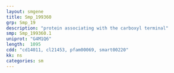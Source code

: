 ```yaml
---
layout: smgene
title: Smp_199360
grp: Smp_19
description: "protein associating with the carboxyl terminal"
smp: Smp_199360.1
uniprot: "G4M1Q6"
length:  1095
cdd: "cd14011, cl21453, pfam00069, smart00220"
kk: ns
categories: sm
---
```

